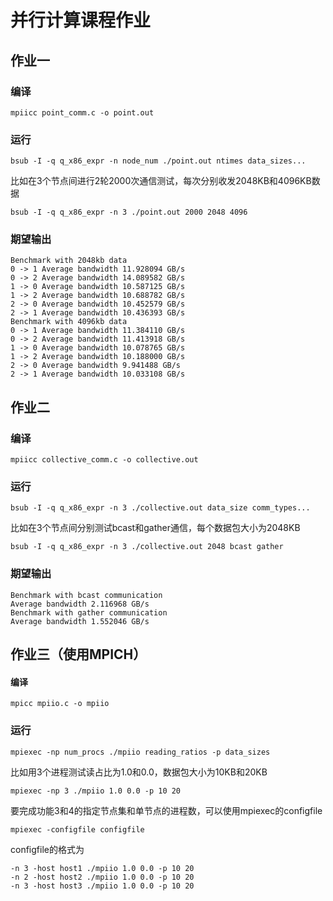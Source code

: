 # 并行计算课程作业

## 作业一

### 编译

```shell
mpiicc point_comm.c -o point.out
```

### 运行

```shell
bsub -I -q q_x86_expr -n node_num ./point.out ntimes data_sizes...
```

比如在3个节点间进行2轮2000次通信测试，每次分别收发2048KB和4096KB数据

```shell
bsub -I -q q_x86_expr -n 3 ./point.out 2000 2048 4096
```

### 期望输出

```
Benchmark with 2048kb data
0 -> 1 Average bandwidth 11.928094 GB/s
0 -> 2 Average bandwidth 14.089582 GB/s
1 -> 0 Average bandwidth 10.587125 GB/s
1 -> 2 Average bandwidth 10.688782 GB/s
2 -> 0 Average bandwidth 10.452579 GB/s
2 -> 1 Average bandwidth 10.436393 GB/s
Benchmark with 4096kb data
0 -> 1 Average bandwidth 11.384110 GB/s
0 -> 2 Average bandwidth 11.413918 GB/s
1 -> 0 Average bandwidth 10.078765 GB/s
1 -> 2 Average bandwidth 10.188000 GB/s
2 -> 0 Average bandwidth 9.941488 GB/s
2 -> 1 Average bandwidth 10.033108 GB/s
```

## 作业二

### 编译

```shell
mpiicc collective_comm.c -o collective.out
```

### 运行

```
bsub -I -q q_x86_expr -n 3 ./collective.out data_size comm_types...
```

比如在3个节点间分别测试bcast和gather通信，每个数据包大小为2048KB

```shell
bsub -I -q q_x86_expr -n 3 ./collective.out 2048 bcast gather
```

### 期望输出

```
Benchmark with bcast communication
Average bandwidth 2.116968 GB/s
Benchmark with gather communication
Average bandwidth 1.552046 GB/s
```

## 作业三（使用MPICH）

#### 编译

```
mpicc mpiio.c -o mpiio 
```

### 运行

```
mpiexec -np num_procs ./mpiio reading_ratios -p data_sizes
```

比如用3个进程测试读占比为1.0和0.0，数据包大小为10KB和20KB

```
mpiexec -np 3 ./mpiio 1.0 0.0 -p 10 20
```

要完成功能3和4的指定节点集和单节点的进程数，可以使用mpiexec的configfile

```
mpiexec -configfile configfile
```

configfile的格式为

```
-n 3 -host host1 ./mpiio 1.0 0.0 -p 10 20
-n 2 -host host2 ./mpiio 1.0 0.0 -p 10 20
-n 3 -host host3 ./mpiio 1.0 0.0 -p 10 20
```

